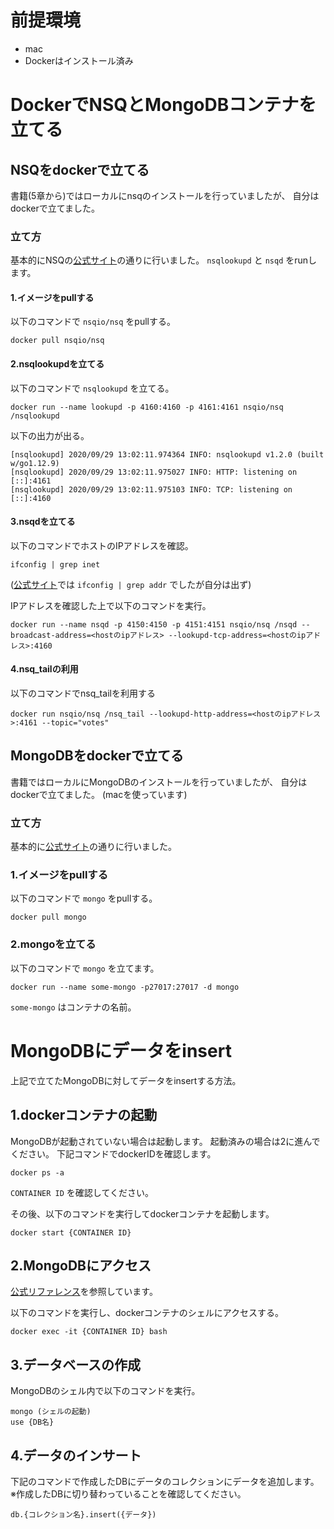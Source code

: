 # 前提環境
- mac
- Dockerはインストール済み

# DockerでNSQとMongoDBコンテナを立てる
## NSQをdockerで立てる
書籍(5章から)ではローカルにnsqのインストールを行っていましたが、
自分はdockerで立てました。

### 立て方
基本的にNSQの[公式サイト](https://nsq.io/deployment/docker.html)の通りに行いました。
`nsqlookupd` と `nsqd` をrunします。
#### 1.イメージをpullする
以下のコマンドで `nsqio/nsq` をpullする。

```
docker pull nsqio/nsq
```

#### 2.nsqlookupdを立てる
以下のコマンドで `nsqlookupd` を立てる。

```
docker run --name lookupd -p 4160:4160 -p 4161:4161 nsqio/nsq /nsqlookupd
```

以下の出力が出る。

```
[nsqlookupd] 2020/09/29 13:02:11.974364 INFO: nsqlookupd v1.2.0 (built w/go1.12.9)
[nsqlookupd] 2020/09/29 13:02:11.975027 INFO: HTTP: listening on [::]:4161
[nsqlookupd] 2020/09/29 13:02:11.975103 INFO: TCP: listening on [::]:4160
```

#### 3.nsqdを立てる
以下のコマンドでホストのIPアドレスを確認。

```
ifconfig | grep inet
```

([公式サイト](https://nsq.io/deployment/docker.html#run-nsqd)では `ifconfig | grep addr` でしたが自分は出ず)

IPアドレスを確認した上で以下のコマンドを実行。

```
docker run --name nsqd -p 4150:4150 -p 4151:4151 nsqio/nsq /nsqd --broadcast-address=<hostのipアドレス> --lookupd-tcp-address=<hostのipアドレス>:4160
```

#### 4.nsq_tailの利用
以下のコマンドでnsq_tailを利用する

```
docker run nsqio/nsq /nsq_tail --lookupd-http-address=<hostのipアドレス>:4161 --topic="votes"
```

## MongoDBをdockerで立てる
書籍ではローカルにMongoDBのインストールを行っていましたが、
自分はdockerで立てました。
(macを使っています)

### 立て方
基本的に[公式サイト](https://hub.docker.com/_/mongo)の通りに行いました。

### 1.イメージをpullする
以下のコマンドで `mongo` をpullする。

```
docker pull mongo
```

### 2.mongoを立てる
以下のコマンドで `mongo` を立てます。

```
docker run --name some-mongo -p27017:27017 -d mongo
```

`some-mongo` はコンテナの名前。

# MongoDBにデータをinsert
上記で立てたMongoDBに対してデータをinsertする方法。

## 1.dockerコンテナの起動
MongoDBが起動されていない場合は起動します。
起動済みの場合は2に進んでください。
下記コマンドでdockerIDを確認します。

```
docker ps -a
```

`CONTAINER ID` を確認してください。

その後、以下のコマンドを実行してdockerコンテナを起動します。

```
docker start {CONTAINER ID}
```

## 2.MongoDBにアクセス
[公式リファレンス](https://hub.docker.com/_/mongo)を参照しています。

以下のコマンドを実行し、dockerコンテナのシェルにアクセスする。

```
docker exec -it {CONTAINER ID} bash
```

## 3.データベースの作成
MongoDBのシェル内で以下のコマンドを実行。

```
mongo (シェルの起動)
use {DB名}
```

## 4.データのインサート
下記のコマンドで作成したDBにデータのコレクションにデータを追加します。
※作成したDBに切り替わっていることを確認してください。

```
db.{コレクション名}.insert({データ})
```
